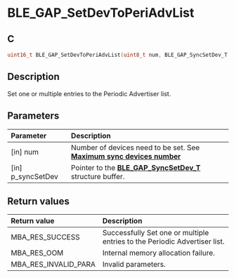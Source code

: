 # BLE_GAP_SetDevToPeriAdvList

## C

```c
uint16_t BLE_GAP_SetDevToPeriAdvList(uint8_t num, BLE_GAP_SyncSetDev_T *p_syncSetDev);
```

## Description

Set one or multiple entries to the Periodic Advertiser list.

## Parameters

|Parameter|Description|
|:---|:---|
|\[in\] num|Number of devices need to be set. See **[Maximum sync devices number](GUID-F4479ED6-70C2-44A7-A4CD-980FD23D71AA.md)**|
|\[in\] p_syncSetDev|Pointer to the **[BLE_GAP_SyncSetDev_T](GUID-24F829FB-DF38-485B-918A-0B967B1761DD.md)** structure buffer.|

## Return values

|Return value|Description|
|:---|:---|
MBA_RES_SUCCESS|Successfully Set one or multiple entries to the Periodic Advertiser list.|
MBA_RES_OOM|Internal memory allocation failure.|
MBA_RES_INVALID_PARA|Invalid parameters.|
